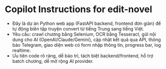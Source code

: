 <!-- Use this file to provide workspace-specific custom instructions to Copilot. For more details, visit https://code.visualstudio.com/docs/copilot/copilot-customization#_use-a-githubcopilotinstructionsmd-file -->

# Copilot Instructions for edit-novel

- Đây là dự án Python web app (FastAPI backend, frontend đơn giản) để tự động biên tập truyện convert từ tiếng Trung sang tiếng Việt.
- Yêu cầu: crawl chương bằng Selenium, OCR bằng Tesseract, gửi nội dung cho AI (OpenAI/Claude/Gemini), cập nhật kết quả qua API, thông báo Telegram, giao diện web có form nhập thông tin, progress bar, log realtime.
- Ưu tiên code rõ ràng, dễ bảo trì, tách biệt backend/frontend, hỗ trợ batch chương, dễ mở rộng AI provider.
